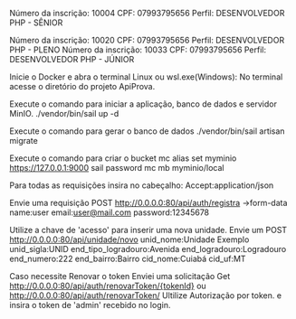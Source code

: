 Número da inscrição: 10004
CPF: 07993795656
Perfil: DESENVOLVEDOR PHP - SÊNIOR

Número da inscrição: 10020
CPF: 07993795656
Perfil: DESENVOLVEDOR PHP - PLENO
Número da inscrição: 10033
CPF: 07993795656
Perfil: DESENVOLVEDOR PHP - JÚNIOR

Inicie o Docker e abra o terminal Linux ou wsl.exe(Windows):
No terminal acesse o diretório do projeto ApiProva.

Execute o comando para iniciar a aplicação, banco de dados e servidor MinIO.
./vendor/bin/sail up -d

Execute o comando para gerar o banco de dados
./vendor/bin/sail artisan migrate

Execute o comando para criar o bucket
mc alias set myminio https://127.0.0.1:9000 sail password
mc mb myminio/local

Para todas as requisições insira no cabeçalho:
Accept:application/json

Envie uma requisição POST 
http://0.0.0.0:80/api/auth/registra
->form-data
name:user
email:user@mail.com
password:12345678

Utilize a chave de 'acesso' para inserir uma nova unidade.
Envie um POST
http://0.0.0.0:80/api/unidade/novo
unid_nome:Unidade Exemplo
unid_sigla:UNID
end_tipo_logradouro:Avenida
end_logradouro:Logradouro
end_numero:222
end_bairro:Bairro
cid_nome:Cuiabá
cid_uf:MT

Caso necessite Renovar o token
Enviei uma solicitação Get
http://0.0.0.0:80/api/auth/renovarToken/{tokenId}
ou
http://0.0.0.0:80/api/auth/renovarToken/
Ultilize Autorização por token. e insira o token de 'admin' recebido no login.
